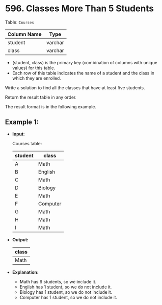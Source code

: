 # 596. Classes More Than 5 Students

Table: `Courses`


| Column Name | Type    |
|-------------|---------|
| student     | varchar |
| class       | varchar |

- (student, class) is the primary key (combination of columns with unique values) for this table.
- Each row of this table indicates the name of a student and the class in which they are enrolled.
 

Write a solution to find all the classes that have at least five students.

Return the result table in any order.

The result format is in the following example.

 

## Example 1:

- **Input:**

    Courses table:

    | student | class    |
    |---------|----------|
    | A       | Math     |
    | B       | English  |
    | C       | Math     |
    | D       | Biology  |
    | E       | Math     |
    | F       | Computer |
    | G       | Math     |
    | H       | Math     |
    | I       | Math     |

- **Output:** 

    | class   |
    |---------|
    | Math    |

- **Explanation:**

    - Math has 6 students, so we include it.
    - English has 1 student, so we do not include it.
    - Biology has 1 student, so we do not include it.
    - Computer has 1 student, so we do not include it.